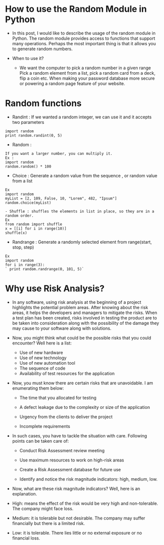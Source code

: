 # How to use the Random Module in Python

- In this post, I would like to describe the usage of the random module in Python. The random module provides access to functions that support many operations. Perhaps the most important thing is that it allows you to generate random numbers.
- When to use it?

    - We want the computer to pick a random number in a given range Pick a random element from a list, pick a random card from a deck, flip a coin etc. When making your password database more secure or powering a random page feature of your website.

# Random functions

- Randint : If we wanted a random integer, we can use it and it accepts two parameters
``` Ex :
import random
print random.randint(0, 5)
```
- Random :
``` 
If you want a larger number, you can multiply it.
Ex :
import random
random.random() * 100
```
- Choice : Generate a random value from the sequence , or random value from a list
```
Ex
import random
myList = [2, 109, False, 10, "Lorem", 482, "Ipsum"]
random.choice(myList)
```
```
- Shuffle : shuffles the elements in list in place, so they are in a random order.
Ex
from random import shuffle
x = [[i] for i in range(10)]
shuffle(x)
```
- Randrange : Generate a randomly selected element from range(start, stop, step)
```
Ex
import random
for i in range(3):
` print random.randrange(0, 101, 5)`
```

# Why use Risk Analysis?

- In any software, using risk analysis at the beginning of a project highlights the potential problem areas. After knowing about the risk areas, it helps the developers and managers to mitigate the risks. When a test plan has been created, risks involved in testing the product are to be taken into consideration along with the possibility of the damage they may cause to your software along with solutions.

- Now, you might think what could be the possible risks that you could encounter? Well here is a list:

    - Use of new hardware
    - Use of new technology
    - Use of new automation tool
    - The sequence of code
    - Availability of test resources for the application

- Now, you must know there are certain risks that are unavoidable. I am enumerating them below:

    - The time that you allocated for testing

    - A defect leakage due to the complexity or size of the application

    - Urgency from the clients to deliver the project

    - Incomplete requirements

- In such cases, you have to tackle the situation with care. Following points can be taken care of:

    - Conduct Risk Assessment review meeting

    - Use maximum resources to work on high-risk areas

    - Create a Risk Assessment database for future use

    - Identify and notice the risk magnitude indicators: high, medium, low.

- Now, what are these risk magnitude indicators? Well, here is an explanation.

- High: means the effect of the risk would be very high and non-tolerable. The company might face loss.

- Medium: it is tolerable but not desirable. The company may suffer financially but there is a limited risk.

- Low: it is tolerable. There lies little or no external exposure or no financial loss.